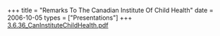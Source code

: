 +++
title = "Remarks To The Canadian Institute Of Child Health"
date = 2006-10-05
types = ["Presentations"]
+++
[3.6.36\_CanInstituteChildHealth.pdf](/files/3.6.36_CanInstituteChildHealth.pdf)
